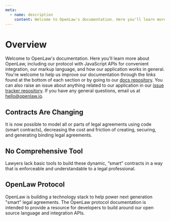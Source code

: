 ```yaml
---
meta:
  - name: description
    content: Welcome to OpenLaw's documentation. Here you'll learn more about OpenLaw, including our protocol with JavaScript APIs for convenient integration, our markup language, and how our application works in general.
---
```


# Overview

Welcome to OpenLaw's documentation. Here you'll learn more about OpenLaw, including our protocol with JavaScript APIs for convenient integration, our markup language, and how our application works in general. You're welcome to help us improve our documentation through the links found at the bottom of each section or by going to our [docs repository](https://github.com/openlawteam/docs). You can also raise an issue about anything related to our application in our [issue tracker repository](https://github.com/openlawteam/openlaw-issue-tracker). If you have any general questions, email us at [hello@openlaw.io](mailto:hello@openlaw.io).

## Contracts Are Changing

It is now possible to model all or parts of legal agreements using code (smart contracts), decreasing the cost and friction of creating, securing, and generating binding legal agreements.

## No Comprehensive Tool

Lawyers lack basic tools to build these dynamic, “smart” contracts in a way that is enforceable and understandable to a legal professional.

## OpenLaw Protocol

OpenLaw is building a technology stack to help power next generation "smart" legal agreements. The OpenLaw protocol documentation is intended to provide a resource for developers to build around our open source language and integration APIs.
